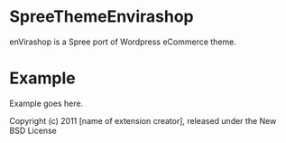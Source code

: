 SpreeThemeEnvirashop
====================

enVirashop is a Spree port of Wordpress eCommerce theme.


Example
=======

Example goes here.


Copyright (c) 2011 [name of extension creator], released under the New BSD License

